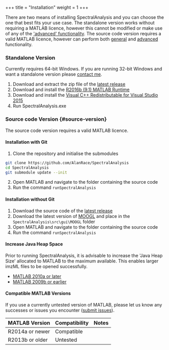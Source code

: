 +++
title = "Installation"
weight = 1
+++

There are two means of installing SpectralAnalysis and you can choose the one that best fits your use case. The standalone version works without requiring a MATLAB licence, however this cannot be modified or make use of any of the ['advanced' functionality](/advanced-use/). The source code version requires a valid MATLAB licence, however can perform both [general](/basic-usage/) and [advanced](/advanced-use/) functionality.

### Standalone Version

Currently requires 64-bit Windows. If you are running 32-bit Windows and want a standalone version please [contact me](https://github.com/AlanRace/SpectralAnalysis/issues/new).

1. Download and extract the zip file of the [latest release](https://github.com/AlanRace/SpectralAnalysis/releases)
2. Download and install the [R2016b (9.1) MATLAB Runtime](https://uk.mathworks.com/products/compiler/mcr/)
3. Download and install the [Visual C++ Redistributable for Visual Studio 2015](https://www.microsoft.com/en-us/download/details.aspx?id=48145)
4. Run SpectralAnalysis.exe 

### Source code Version {#source-version}

The source code version requires a valid MATLAB licence.

#### Installation with Git

1. Clone the repository and initialise the submodules

```bash
git clone https://github.com/AlanRace/SpectralAnalysis
cd SpectralAnalysis
git submodule update --init
```

2. Open MATLAB and navigate to the folder containing the source code 
3. Run the command `runSpectralAnalysis`

#### Installation without Git

1. Download the source code of the [latest release](https://github.com/AlanRace/SpectralAnalysis/releases)
2. Download the latest version of [MOOGL](https://github.com/AlanRace/MOOGL/) and place in the `SpectralAnalysis\src\gui\MOOGL` folder
2. Open MATLAB and navigate to the folder containing the source code 
3. Run the command `runSpectralAnalysis`

#### Increase Java Heap Space
Prior to running SpectralAnalysis, it is advisable to increase the 'Java Heap Size' allocated to MATLAB to the maximum available. This enables larger imzML files to be opened successfully.

* [MATLAB 2010a or later](http://uk.mathworks.com/help/matlab/matlab_external/java-heap-memory-preferences.html)
* [MATLAB 2009b or earlier](https://uk.mathworks.com/matlabcentral/answers/92813-how-do-i-increase-the-heap-space-for-the-java-vm-in-matlab-6-0-r12-and-later-versions)


#### Compatible MATLAB Versions

If you use a currently untested version of MATLAB, please let us know any successes or issues you encounter ([submit issues](https://github.com/AlanRace/SpectralAnalysis/issues)).

| MATLAB Version | Compatibility        | Notes  |
| -------------- |-------------| -----|
| R2014a or newer | Compatible |     |
| R2013b or older | Untested |     |



